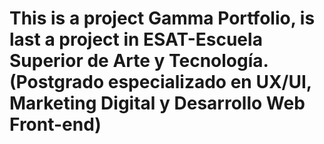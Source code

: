 # This is a project Gamma Portfolio, is last a project in ESAT-Escuela Superior de Arte y Tecnología. (Postgrado especializado en UX/UI, Marketing Digital y Desarrollo Web Front-end)
